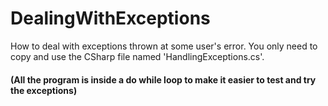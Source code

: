 # DealingWithExceptions
 How to deal with exceptions thrown at some user's error.
 You only need to copy and use the CSharp file named 'HandlingExceptions.cs'.
#### (All the program is inside a do while loop to make it easier to test and try the exceptions)
